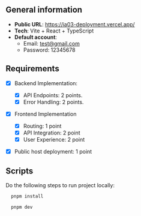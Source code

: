 ## General information

- **Public URL**: https://ia03-deployment.vercel.app/
- **Tech**: Vite + React + TypeScript
- **Default account**:
  - Email: test@gmail.com
  - Password: 12345678

## Requirements

- [x] Backend Implementation:

  - [x] API Endpoints: 2 points.
  - [x] Error Handling: 2 points.

- [x] Frontend Implementation

  - [x] Routing: 1 point
  - [x] API Integration: 2 point
  - [x] User Experience: 2 point

- [x] Public host deployment: 1 point

## Scripts

Do the following steps to run project locally:

```js
  pnpm install
```

```js
  pnpm dev
```
